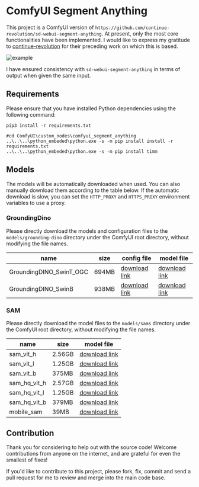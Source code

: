 # ComfyUI Segment Anything

This project is a ComfyUI version of
`https://github.com/continue-revolution/sd-webui-segment-anything`. At present, only the most core functionalities have been implemented. I would like to express my gratitude to [continue-revolution](https://github.com/continue-revolution) for their preceding work on which this is based.

![example](./docs/images/example.jpg)

I have ensured consistency with `sd-webui-segment-anything` in terms of output when given the same input.

## Requirements

Please ensure that you have installed Python dependencies using the following command:
```
pip3 install -r requirements.txt

#cd ComfyUI\custom_nodes\comfyui_segment_anything
..\..\..\python_embeded\python.exe -s -m pip install install -r requirements.txt
..\..\..\python_embeded\python.exe -s -m pip install timm

```

## Models

The models will be automatically downloaded when used. You can also manually download them according to the table below. If the automatic download is slow, you can set the `HTTP_PROXY` and `HTTPS_PROXY` environment variables to use a proxy.

### GroundingDino

Please directly download the models and configuration files to the `models/grounding-dino` directory under the ComfyUI root directory, without modifying the file names.

| name | size | config file | model file |  
|-|-|-|-|
| GroundingDINO_SwinT_OGC | 694MB | [download link](https://huggingface.co/ShilongLiu/GroundingDINO/resolve/main/GroundingDINO_SwinT_OGC.cfg.py) | [download link](https://huggingface.co/ShilongLiu/GroundingDINO/resolve/main/groundingdino_swint_ogc.pth) |
| GroundingDINO_SwinB | 938MB | [download link](https://huggingface.co/ShilongLiu/GroundingDINO/resolve/main/GroundingDINO_SwinB.cfg.py) | [download link](https://huggingface.co/ShilongLiu/GroundingDINO/resolve/main/groundingdino_swinb_cogcoor.pth) |

### SAM

Please directly download the model files to the `models/sams` directory under the ComfyUI root directory, without modifying the file names.

| name | size | model file |
|-|-|-|  
| sam_vit_h | 2.56GB |[download link](https://dl.fbaipublicfiles.com/segment_anything/sam_vit_h_4b8939.pth) |
| sam_vit_l | 1.25GB |[download link](https://dl.fbaipublicfiles.com/segment_anything/sam_vit_l_0b3195.pth) |
| sam_vit_b | 375MB |[download link](https://dl.fbaipublicfiles.com/segment_anything/sam_vit_b_01ec64.pth) |  
| sam_hq_vit_h | 2.57GB |[download link](https://huggingface.co/lkeab/hq-sam/resolve/main/sam_hq_vit_h.pth) |
| sam_hq_vit_l | 1.25GB |[download link](https://huggingface.co/lkeab/hq-sam/resolve/main/sam_hq_vit_l.pth) |
| sam_hq_vit_b | 379MB |[download link](https://huggingface.co/lkeab/hq-sam/resolve/main/sam_hq_vit_b.pth) |
| mobile_sam | 39MB |[download link](https://github.com/ChaoningZhang/MobileSAM/blob/master/weights/mobile_sam.pt) |


## Contribution

Thank you for considering to help out with the source code! Welcome contributions from anyone on the internet, and are grateful for even the smallest of fixes!

If you'd like to contribute to this project, please fork, fix, commit and send a pull request for me to review and merge into the main code base.
